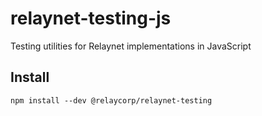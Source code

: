 # relaynet-testing-js

Testing utilities for Relaynet implementations in JavaScript

## Install

```
npm install --dev @relaycorp/relaynet-testing
```
